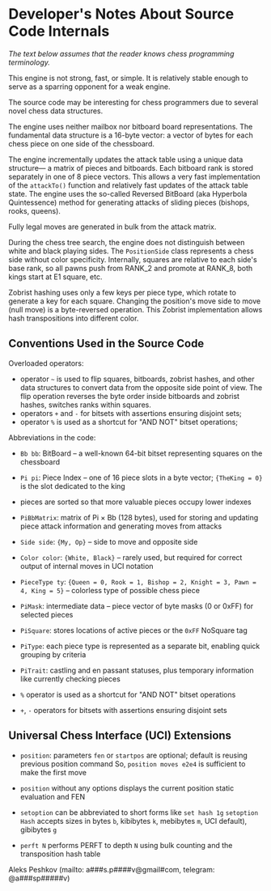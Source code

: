 Developer's Notes About Source Code Internals
=============================================

*The text below assumes that the reader knows chess programming terminology.*

This engine is not strong, fast, or simple.
It is relatively stable enough to serve as a sparring opponent for a weak engine.

The source code may be interesting for chess programmers due to several novel chess data structures.

The engine uses neither mailbox nor bitboard board representations. The fundamental
data structure is a 16-byte vector: a vector of bytes for each chess piece on one side of the chessboard.

The engine incrementally updates the attack table using a unique data structure—
a matrix of pieces and bitboards. Each bitboard rank is stored separately in one of 8 piece vectors.
This allows a very fast implementation of the `attackTo()` function and relatively fast updates of the attack table state.
The engine uses the so-called Reversed BitBoard (aka Hyperbola Quintessence) method for generating attacks of sliding pieces (bishops, rooks, queens).

Fully legal moves are generated in bulk from the attack matrix.

During the chess tree search, the engine does not distinguish between white and black playing sides.
The `PositionSide` class represents a chess side without color specificity.
Internally, squares are relative to each side's base rank, so all pawns push from RANK_2 and promote at RANK_8, both kings start at E1 square, etc.

Zobrist hashing uses only a few keys per piece type, which rotate to generate a key for each square.
Changing the position's move side to move (null move) is a byte-reversed operation. This Zobrist implementation allows
hash transpositions into different color.

Conventions Used in the Source Code
-----------------------------------

Overloaded operators:

- operator `~` is used to flip squares, bitboards, zobrist hashes, and other data structures to convert data from the opposite side point of view.
   The flip operation reverses the byte order inside bitboards and zobrist hashes, switches ranks within squares.
- operators `+` and `-` for bitsets with assertions ensuring disjoint sets;
- operator `%` is used as a shortcut for "AND NOT" bitset operations;

Abbreviations in the code:

* `Bb bb`: BitBoard – a well-known 64-bit bitset representing squares on the chessboard
* `Pi pi`: Piece Index – one of 16 piece slots in a byte vector; `{TheKing = 0}` is the slot dedicated to the king
*    pieces are sorted so that more valuable pieces occupy lower indexes
* `PiBbMatrix`: matrix of Pi × Bb (128 bytes), used for storing and updating piece attack information and generating moves from attacks
* `Side side`: `{My, Op}` – side to move and opposite side
* `Color color`: `{White, Black}` – rarely used, but required for correct output of internal moves in UCI notation
* `PieceType ty`: `{Queen = 0, Rook = 1, Bishop = 2, Knight = 3, Pawn = 4, King = 5}` – colorless type of possible chess piece
* `PiMask`: intermediate data – piece vector of byte masks (0 or 0xFF) for selected pieces
* `PiSquare`: stores locations of active pieces or the `0xFF` NoSquare tag
* `PiType`: each piece type is represented as a separate bit, enabling quick grouping by criteria
* `PiTrait`: castling and en passant statuses, plus temporary information like currently checking pieces

* `%` operator is used as a shortcut for "AND NOT" bitset operations
* `+`, `-` operators for bitsets with assertions ensuring disjoint sets

Universal Chess Interface (UCI) Extensions
------------------------------------------
* `position`: parameters `fen` or `startpos` are optional; default is reusing previous position command
   So, `position moves e2e4` is sufficient to make the first move
* `position` without any options displays the current position static evaluation and FEN
* `setoption` can be abbreviated to short forms like `set hash 1g`
  `setoption Hash` accepts sizes in bytes `b`, kibibytes `k`, mebibytes `m`, UCI default), gibibytes `g`

* `perft N` performs PERFT to depth `N` using bulk counting and the transposition hash table

Aleks Peshkov (mailto: a###s.p####v@gmail#com, telegram: @a###sp#####v)
